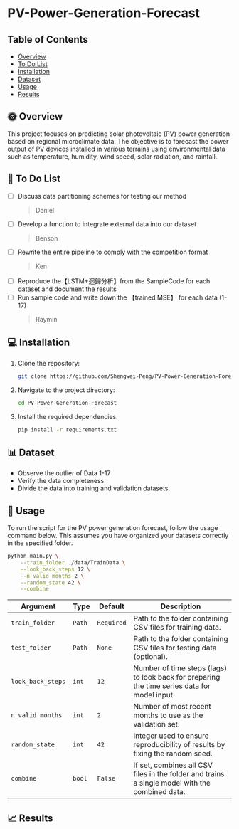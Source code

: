 # PV-Power-Generation-Forecast

## Table of Contents
- [Overview](#Overview)
- [To Do List](#To-Do-List)
- [Installation](#Installation)
- [Dataset](#Dataset)
- [Usage](#Usage)
- [Results](#Results)

## 🌞 Overview
This project focuses on predicting solar photovoltaic (PV) power generation based on regional microclimate data. The objective is to forecast the power output of PV devices installed in various terrains using environmental data such as temperature, humidity, wind speed, solar radiation, and rainfall.

## 📝 To Do List
- [ ] Discuss data partitioning schemes for testing our method
    > Daniel
- [ ] Develop a function to integrate external data into our dataset
    > Benson
- [ ] Rewrite the entire pipeline to comply with the competition format
    > Ken
- [ ] Reproduce the【LSTM+迴歸分析】from the SampleCode for each dataset and document the results
- [ ] Run sample code and write down the 【trained MSE】 for each data (1-17)
    > Raymin

## 💻 Installation
1. Clone the repository:
    ```sh
    git clone https://github.com/Shengwei-Peng/PV-Power-Generation-Forecast.git
    ```
2. Navigate to the project directory:
    ```sh
    cd PV-Power-Generation-Forecast
    ```
3. Install the required dependencies:
    ```sh
    pip install -r requirements.txt
    ```

## 📊 Dataset
- Observe the outlier of Data 1-17
- Verify the data completeness.
- Divide the data into training and validation datasets.

## 🚀 Usage
To run the script for the PV power generation forecast, follow the usage command below. This assumes you have organized your datasets correctly in the specified folder.

```bash
python main.py \
    --train_folder ./data/TrainData \
    --look_back_steps 12 \
    --n_valid_months 2 \
    --random_state 42 \
    --combine
```

| Argument          | Type   | Default    | Description                                                                                    |
| ----------------- | ------ | ---------- | ---------------------------------------------------------------------------------------------- |
| `train_folder`    | `Path` | `Required` | Path to the folder containing CSV files for training data.                                     |
| `test_folder`     | `Path` | `None`     | Path to the folder containing CSV files for testing data (optional).                           |
| `look_back_steps` | `int`  | `12`       | Number of time steps (lags) to look back for preparing the time series data for model input.   |
| `n_valid_months`  | `int`  | `2`        | Number of most recent months to use as the validation set.                                     |
| `random_state`    | `int`  | `42`       | Integer used to ensure reproducibility of results by fixing the random seed.                   |
| `combine`         | `bool` | `False`    | If set, combines all CSV files in the folder and trains a single model with the combined data. |

## 📈 Results
